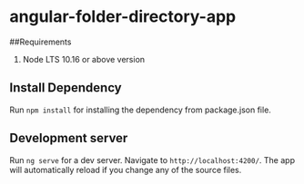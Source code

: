 # angular-folder-directory-app

##Requirements
1. Node LTS 10.16 or above version

## Install Dependency
Run `npm install` for installing the dependency from package.json file.

## Development server

Run `ng serve` for a dev server. Navigate to `http://localhost:4200/`. The app will automatically reload if you change any of the source files.